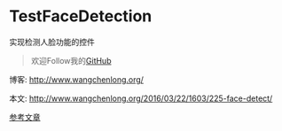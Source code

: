 # TestFaceDetection
实现检测人脸功能的控件

> 欢迎Follow我的[GitHub](https://github.com/SpikeKing)

博客: http://www.wangchenlong.org/

本文: http://www.wangchenlong.org/2016/03/22/1603/225-face-detect/

[参考文章](http://www.wangchenlong.org/2016/03/22/1603/225-face-detect/)
